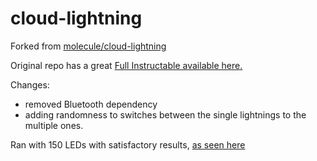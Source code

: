# cloud-lightning

Forked from [molecule/cloud-lightning](https://github.com/molecule/cloud-lightning)

Original repo has a great [Full Instructable available here.](http://www.instructables.com/id/How-to-make-a-Lightning-Cloud/)

Changes:
- removed Bluetooth dependency
- adding randomness to switches between the single lightnings to the multiple ones.

Ran with 150 LEDs with satisfactory results, [as seen here](./example.mp4)
